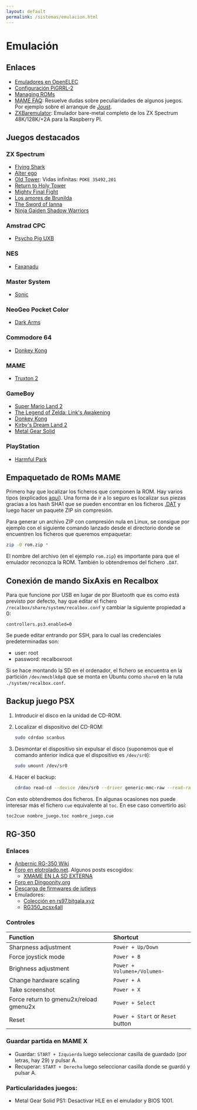 ```yaml
---
layout: default
permalink: /sistemas/emulacion.html
---
```


# Emulación

## Enlaces

* [Emuladores en OpenELEC](http://misapuntesde.com/post.php?id=502)
* [Configuración PiGRRL-2](http://apuntes.eduardofilo.es/2016/07/21/PIGRRL-2.html)
* [Managing ROMs](https://github.com/retropie/retropie-setup/wiki/Managing-ROMs)
* [MAME FAQ](http://wiki.mamedev.org/index.php/FAQ:Games): Resuelve dudas sobre peculiaridades de algunos juegos. Por ejemplo sobre el arranque de [Joust](http://wiki.mamedev.org/index.php/FAQ:Games#Joust).
* [ZXBaremulator](http://zxmini.speccy.org/es/index.html): Emulador bare-metal completo de los ZX Spectrum 48K/128K/+2A para la Raspberry PI.

## Juegos destacados

### ZX Spectrum

* [Flying Shark](https://www.youtube.com/watch?v=wWBQusR3pIg)
* [Alter ego](http://www.retrosouls.net/?page_id=848)
* [Old Tower](http://www.retrosouls.net/?page_id=848): Vidas infinitas: `POKE 35492,201`
* [Return to Holy Tower](http://www.zxuno.com/ht2/)
* [Mighty Final Fight](https://idpixel.ru/games/mightyfinalfight/)
* [Los amores de Brunilda](http://www.retroworks.es/php/game.php?id=11)
* [The Sword of Ianna](https://theswordofianna.retroworks.es/)
* [Ninja Gaiden Shadow Warriors](http://www.indieretronews.com/2018/01/ninja-gaiden-shadow-warriors-gameboy.html)

### Amstrad CPC

* [Psycho Pig UXB](https://www.amstrad.es/doku.php?id=foraneos:psycho_pigs_uxb)

### NES

* [Faxanadu](https://www.youtube.com/watch?v=p4B2ZuY1fmY)

### Master System

* [Sonic](https://www.youtube.com/watch?v=SQPvA0OvR24)

### NeoGeo Pocket Color

* [Dark Arms](https://www.youtube.com/watch?v=AZ8kcOMvDTU)

### Commodore 64

* [Donkey Kong](https://csdb.dk/release/?id=151272)

### MAME

* [Truxton 2](https://www.youtube.com/watch?v=vwCeumCPEMY)

### GameBoy

* [Super Mario Land 2](https://www.youtube.com/watch?v=LrxJOasTSDs)
* [The Legend of Zelda: Link's Awakening](https://www.youtube.com/watch?v=UQlP9sHf5Ho)
* [Donkey Kong](https://www.youtube.com/watch?v=7qNvux9KT3Y)
* [Kirby's Dream Land 2](https://www.youtube.com/watch?v=Zstm37Clc5M)
* [Metal Gear Solid](https://www.youtube.com/watch?v=qOIe1bcWAn0)

### PlayStation

* [Harmful Park](https://www.youtube.com/watch?v=bZ8JQ-55InA)

## Empaquetado de ROMs MAME

Primero hay que localizar los ficheros que componen la ROM. Hay varios tipos (explicados [aquí](https://github.com/retropie/retropie-setup/wiki/Managing-ROMs#step-5--rebuild-a-rom-set)). Una forma de ir a lo seguro es localizar sus piezas gracias a los hash SHA1 que se pueden encontrar en los ficheros [.DAT](https://github.com/retropie/retropie-setup/wiki/Managing-ROMs#quick-reference) y luego hacer un paquete ZIP sin compresión.

Para generar un archivo ZIP con compresión nula en Linux, se consigue por ejemplo con el siguiente comando lanzado desde el directorio donde se encuentren los ficheros que queremos empaquetar:

```bash
zip -0 rom.zip *
```

El nombre del archivo (en el ejemplo `rom.zip`) es importante para que el emulador reconozca la ROM. También lo obtendremos del fichero `.DAT`.

## Conexión de mando SixAxis en Recalbox

Para que funcione por USB en lugar de por Bluetooth que es como está previsto por defecto, hay que editar el fichero `/recalbox/share/system/recalbox.conf` y cambiar la siguiente propiedad a 0:

    controllers.ps3.enabled=0

Se puede editar entrando por SSH, para lo cual las credenciales predeterminadas son:

* user: root
* password: recalboxroot

Si se hace montando la SD en el ordenador, el fichero se encuentra en la partición `/dev/mmcblk0p8` que se monta en Ubuntu como `share0` en la ruta `./system/recalbox.conf`.

## Backup juego PSX

1. Introducir el disco en la unidad de CD-ROM.
2. Localizar el dispositivo del CD-ROM:

    ```bash
    sudo cdrdao scanbus
    ```

3. Desmontar el dispositivo sin expulsar el disco (suponemos que el comando anterior indica que el dispositivo es `/dev/sr0`):

    ```bash
    sudo umount /dev/sr0
    ```

4. Hacer el backup:

    ```bash
    cdrdao read-cd --device /dev/sr0 --driver generic-mmc-raw --read-raw --datafile nombre_juego.bin nombre_juego.toc
    ```

Con esto obtendremos dos ficheros. En algunas ocasiones nos puede interesar más el fichero `cue` equivalente al `toc`. En ese caso convertirlo así:

```bash
toc2cue nombre_juego.toc nombre_juego.cue
```

## RG-350

### Enlaces

* [Anbernic RG-350 Wiki](https://github.com/retrogamehandheld/RG-350/wiki)
* [Foro en elotrolado.net](https://www.elotrolado.net/hilo_rg-350-miyoo-new-pocket-go2-y-game-kiddy-gdk350-350h-alternativas-a-la-gcw-zero-con-el-jz4770_2341546). Algunos posts escogidos:
    * [XMAME EN LA SD EXTERNA](https://www.elotrolado.net/hilo_rg-350-miyoo-new-pocket-go2-y-game-kiddy-gdk350-350h-alternativas-a-la-gcw-zero-con-el-jz4770_2341546_s4100#p1748612345)
* [Foro en Dingoonity.org](https://boards.dingoonity.org/retro-game-350rg-350/)
* [Descarga de firmwares de jutleys](https://jutleys.wixsite.com/retrogamers97-90/forum)
* Emuladores:
    * [Colección en rs97.bitgala.xyz](https://rs97.bitgala.xyz/RG-350/localpack/extra_emulators/)
    * [RG350_pcsx4all](https://github.com/tonyjih/RG350_pcsx4all/releases)

### Controles

|Function|Shortcut|
|:-----|:-------|
|Sharpness adjustment|`Power + Up/Down`|
|Force joystick mode|`Power + B`|
|Brighness adjustment|`Power + Volumen+/Volumen-`|
|Change hardware scaling|`Power + A`|
|Take screenshot|`Power + X`|
|Force return to gmenu2x/reload gmenu2x|`Power + Select`|
|Reset|`Power + Start` or `Reset` button|

### Guardar partida en MAME X

* Guardar: `START + Izquierda` luego seleccionar casilla de guardado (por letras, hay 29) y pulsar A.
* Recuperar: `START + Derecha` luego seleccionar casilla donde se guardó y pulsar A.

### Particularidades juegos:

* Metal Gear Solid PS1: Desactivar HLE en el emulador y BIOS 1001.
